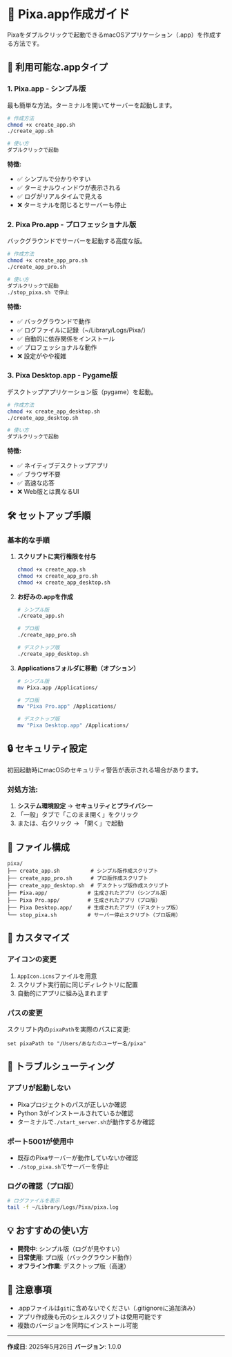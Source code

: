 # 🚀 Pixa.app作成ガイド

Pixaをダブルクリックで起動できるmacOSアプリケーション（.app）を作成する方法です。

## 📱 利用可能な.appタイプ

### 1. **Pixa.app** - シンプル版
最も簡単な方法。ターミナルを開いてサーバーを起動します。

```bash
# 作成方法
chmod +x create_app.sh
./create_app.sh

# 使い方
ダブルクリックで起動
```

**特徴:**
- ✅ シンプルで分かりやすい
- ✅ ターミナルウィンドウが表示される
- ✅ ログがリアルタイムで見える
- ❌ ターミナルを閉じるとサーバーも停止

### 2. **Pixa Pro.app** - プロフェッショナル版
バックグラウンドでサーバーを起動する高度な版。

```bash
# 作成方法
chmod +x create_app_pro.sh
./create_app_pro.sh

# 使い方
ダブルクリックで起動
./stop_pixa.sh で停止
```

**特徴:**
- ✅ バックグラウンドで動作
- ✅ ログファイルに記録（~/Library/Logs/Pixa/）
- ✅ 自動的に依存関係をインストール
- ✅ プロフェッショナルな動作
- ❌ 設定がやや複雑

### 3. **Pixa Desktop.app** - Pygame版
デスクトップアプリケーション版（pygame）を起動。

```bash
# 作成方法
chmod +x create_app_desktop.sh
./create_app_desktop.sh

# 使い方
ダブルクリックで起動
```

**特徴:**
- ✅ ネイティブデスクトップアプリ
- ✅ ブラウザ不要
- ✅ 高速な応答
- ❌ Web版とは異なるUI

## 🛠️ セットアップ手順

### 基本的な手順

1. **スクリプトに実行権限を付与**
   ```bash
   chmod +x create_app.sh
   chmod +x create_app_pro.sh
   chmod +x create_app_desktop.sh
   ```

2. **お好みの.appを作成**
   ```bash
   # シンプル版
   ./create_app.sh

   # プロ版
   ./create_app_pro.sh

   # デスクトップ版
   ./create_app_desktop.sh
   ```

3. **Applicationsフォルダに移動（オプション）**
   ```bash
   # シンプル版
   mv Pixa.app /Applications/

   # プロ版
   mv "Pixa Pro.app" /Applications/

   # デスクトップ版
   mv "Pixa Desktop.app" /Applications/
   ```

## 🔒 セキュリティ設定

初回起動時にmacOSのセキュリティ警告が表示される場合があります。

### 対処方法:
1. **システム環境設定** → **セキュリティとプライバシー**
2. 「一般」タブで「このまま開く」をクリック
3. または、右クリック → 「開く」で起動

## 📁 ファイル構成

```
pixa/
├── create_app.sh          # シンプル版作成スクリプト
├── create_app_pro.sh      # プロ版作成スクリプト
├── create_app_desktop.sh  # デスクトップ版作成スクリプト
├── Pixa.app/             # 生成されたアプリ（シンプル版）
├── Pixa Pro.app/         # 生成されたアプリ（プロ版）
├── Pixa Desktop.app/     # 生成されたアプリ（デスクトップ版）
└── stop_pixa.sh          # サーバー停止スクリプト（プロ版用）
```

## 🎨 カスタマイズ

### アイコンの変更
1. `AppIcon.icns`ファイルを用意
2. スクリプト実行前に同じディレクトリに配置
3. 自動的にアプリに組み込まれます

### パスの変更
スクリプト内の`pixaPath`を実際のパスに変更:
```applescript
set pixaPath to "/Users/あなたのユーザー名/pixa"
```

## 🚦 トラブルシューティング

### アプリが起動しない
- Pixaプロジェクトのパスが正しいか確認
- Python 3がインストールされているか確認
- ターミナルで`./start_server.sh`が動作するか確認

### ポート5001が使用中
- 既存のPixaサーバーが動作していないか確認
- `./stop_pixa.sh`でサーバーを停止

### ログの確認（プロ版）
```bash
# ログファイルを表示
tail -f ~/Library/Logs/Pixa/pixa.log
```

## 💡 おすすめの使い方

- **開発中**: シンプル版（ログが見やすい）
- **日常使用**: プロ版（バックグラウンド動作）
- **オフライン作業**: デスクトップ版（高速）

## 📝 注意事項

- .appファイルは`git`に含めないでください（.gitignoreに追加済み）
- アプリ作成後も元のシェルスクリプトは使用可能です
- 複数のバージョンを同時にインストール可能

---

**作成日**: 2025年5月26日
**バージョン**: 1.0.0
